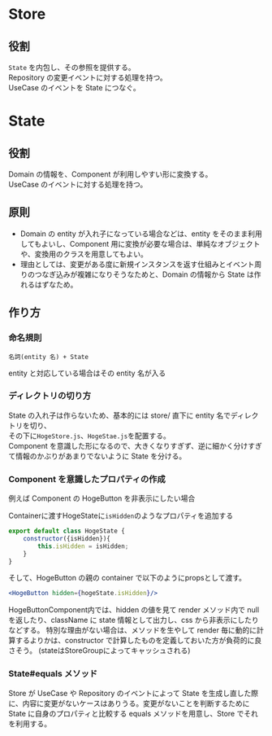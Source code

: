 # Store

## 役割
`State` を内包し、その参照を提供する。  
Repository の変更イベントに対する処理を持つ。  
UseCase のイベントを State につなぐ。

# State

## 役割
Domain の情報を、Component が利用しやすい形に変換する。  
UseCase のイベントに対する処理を持つ。

## 原則

- Domain の entity が入れ子になっている場合などは、entity をそのまま利用してもよいし、Component 用に変換が必要な場合は、単純なオブジェクトや、変換用のクラスを用意してもよい。
- 理由としては、変更がある度に新規インスタンスを返す仕組みとイベント周りのつなぎ込みが複雑になりそうなためと、Domain の情報から State は作れるはずなため。

## 作り方
### 命名規則
```
名詞(entity 名) + State
```
entity と対応している場合はその entity 名が入る

### ディレクトリの切り方
State の入れ子は作らないため、基本的には store/ 直下に entity 名でディレクトリを切り、  
その下に`HogeStore.js`、`HogeStae.js`を配置する。  
Component を意識した形になるので、大きくなりすぎず、逆に細かく分けすぎて情報のかぶりがあまりでないように State を分ける。

### Component を意識したプロパティの作成
例えば Component の HogeButton を非表示にしたい場合  

Containerに渡すHogeStateに`isHidden`のようなプロパティを追加する

```js
export default class HogeState {
    constructor({isHidden}){
        this.isHidden = isHidden;
    }
}
```

そして、HogeButton の親の container で以下のようにpropsとして渡す。

```jsx
<HogeButton hidden={hogeState.isHidden}/>
```

HogeButtonComponent内では、hidden の値を見て render メソッド内で null を返したり、className に state 情報として出力し、css から非表示にしたりなどする。
特別な理由がない場合は、メソッドを生やして render 毎に動的に計算するよりかは、constructor で計算したものを定義しておいた方が負荷的に良さそう。
(stateはStoreGroupによってキャッシュされる)

### State#equals メソッド
Store が UseCase や Repository のイベントによって State を生成し直した際に、内容に変更がないケースはありうる。変更がないことを判断するために State に自身のプロパティと比較する equals メソッドを用意し、Store でそれを利用する。

